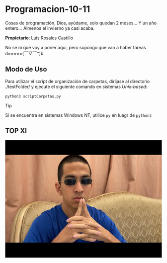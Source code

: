# Programacion-10-11
Cosas de programación, Dios, ayúdame, solo quedan 2 meses... Y un año entero... Almenos el invierno ya casi acaba.

__Propietario__: Luis Rosales Castillo

No se ni que voy a poner aquí, pero supongo que van a haber tareas d=====(￣▽￣*)b

## Modo de Uso

Para utilizar el script de organización de carpetas, diríjase al directorio ./testFolder/ y ejecute el siguiente comando en sistemas _Unix-based_:

```
python3 scriptCarpetas.py
```

> [!TIP]
> Si se encuentra en sistemas Windows NT, utilice `py` en luagr de `python3`

## TOP XI

![TOP XI](./photos/top%20xi.jpg)